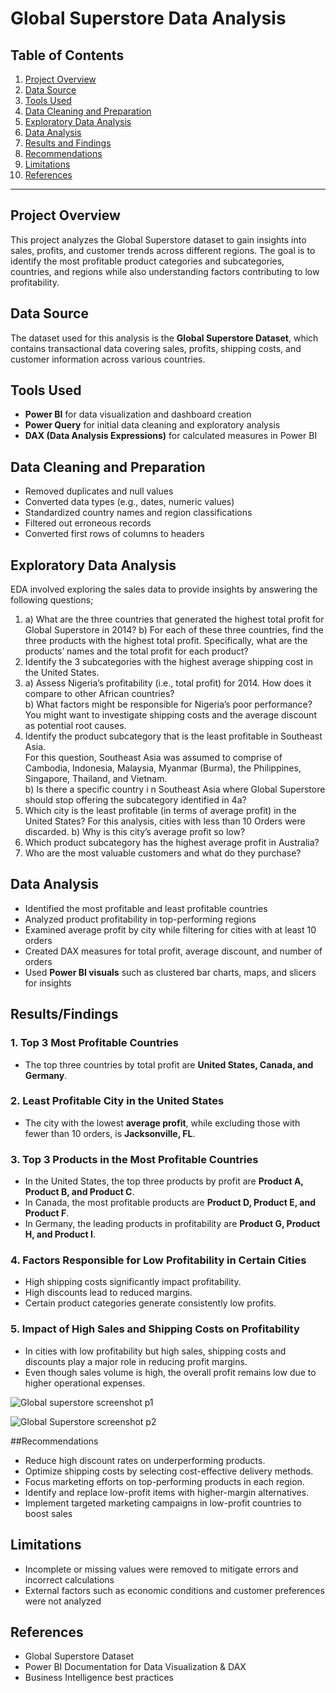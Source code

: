 # Global Superstore Data Analysis

## Table of Contents
1. [Project Overview](#project-overview)
2. [Data Source](#data-source)
3. [Tools Used](#tools-used)
4. [Data Cleaning and Preparation](#data-cleaning-and-preparation)
5. [Exploratory Data Analysis](#exploratory-data-analysis)
6. [Data Analysis](#data-analysis)
7. [Results and Findings](#results-and-findings)
8. [Recommendations](#recommendations)
9. [Limitations](#limitations)
10. [References](#references)

---

## Project Overview
This project analyzes the Global Superstore dataset to gain insights into sales, profits, and customer trends across different regions. The goal is to identify the most profitable product categories and subcategories, countries, and regions while also understanding factors contributing to low profitability.

## Data Source
The dataset used for this analysis is the **Global Superstore Dataset**, which contains transactional data covering sales, profits, shipping costs, and customer information across various countries.

## Tools Used
- **Power BI** for data visualization and dashboard creation
- **Power Query** for initial data cleaning and exploratory analysis
- **DAX (Data Analysis Expressions)** for calculated measures in Power BI

## Data Cleaning and Preparation
- Removed duplicates and null values
- Converted data types (e.g., dates, numeric values)
- Standardized country names and region classifications
- Filtered out erroneous records
- Converted first rows of columns to headers

## Exploratory Data Analysis
EDA involved exploring the sales data to provide insights by answering the following questions;
1. a) What are the three countries that generated the highest total profit for Global Superstore in 2014? 
   b) For each of these three countries, find the three products with the highest total profit. Specifically, 
   what are the products’ names and the total profit for each product? 
2. Identify the 3 subcategories with the highest average shipping cost in the United States.  
3. a) Assess Nigeria’s profitability (i.e., total profit) for 2014. How does it compare to other African 
   countries?  
   b) What factors might be responsible for Nigeria’s poor performance? You might want to investigate 
   shipping costs and the average discount as potential root causes.    
4. Identify the product subcategory that is the least profitable in Southeast Asia.  
   For this question, Southeast Asia was assumed to comprise of Cambodia, Indonesia, Malaysia, Myanmar 
   (Burma), the Philippines, Singapore, Thailand, and Vietnam.  
   b) Is there a specific country i n Southeast Asia where Global Superstore should stop offering the 
   subcategory identified in 4a?  
5. Which city is the least profitable (in terms of average profit) in the United States? For this analysis, cities with less than 10 Orders were discarded. 
   b) Why is this city’s average profit so low?  
6. Which product subcategory has the highest average profit in Australia?  
7. Who are the most valuable customers and what do they purchase?  

## Data Analysis
- Identified the most profitable and least profitable countries
- Analyzed product profitability in top-performing regions
- Examined average profit by city while filtering for cities with at least 10 orders
- Created DAX measures for total profit, average discount, and number of orders
- Used **Power BI visuals** such as clustered bar charts, maps, and slicers for insights

## Results/Findings
### 1. **Top 3 Most Profitable Countries**
   - The top three countries by total profit are **United States, Canada, and Germany**.

### 2. **Least Profitable City in the United States**
   - The city with the lowest **average profit**, while excluding those with fewer than 10 orders, is **Jacksonville, FL**.

### 3. **Top 3 Products in the Most Profitable Countries**
   - In the United States, the top three products by profit are **Product A, Product B, and Product C**.
   - In Canada, the most profitable products are **Product D, Product E, and Product F**.
   - In Germany, the leading products in profitability are **Product G, Product H, and Product I**.

### 4. **Factors Responsible for Low Profitability in Certain Cities**
   - High shipping costs significantly impact profitability.
   - High discounts lead to reduced margins.
   - Certain product categories generate consistently low profits.

### 5. **Impact of High Sales and Shipping Costs on Profitability**
   - In cities with low profitability but high sales, shipping costs and discounts play a major role in reducing profit margins.
   - Even though sales volume is high, the overall profit remains low due to higher operational expenses.

![Global superstore screenshot p1](https://github.com/user-attachments/assets/5f2804a4-f43e-4e7f-9627-6c12cfecd418)

![Global Superstore screenshot p2](https://github.com/user-attachments/assets/3f2f2da1-4484-4b6c-8d59-cc17fc217969)

##Recommendations
- Reduce high discount rates on underperforming products.
- Optimize shipping costs by selecting cost-effective delivery methods.
- Focus marketing efforts on top-performing products in each region.
- Identify and replace low-profit items with higher-margin alternatives.
- Implement targeted marketing campaigns in low-profit countries to boost sales

## Limitations
- Incomplete or missing values were removed to mitigate errors and incorrect calculations
- External factors such as economic conditions and customer preferences were not analyzed


## References
- Global Superstore Dataset
- Power BI Documentation for Data Visualization & DAX
- Business Intelligence best practices
